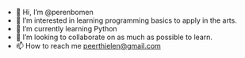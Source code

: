 - 👋 Hi, I’m @perenbomen
- 👀 I’m interested in learning programming basics to apply in the arts. 
- 🌱 I’m currently learning Python
- 💞️ I’m looking to collaborate on as much as possible to learn. 
- 📫 How to reach me peerthielen@gmail.com

<!---
perenbomen/perenbomen is a ✨ special ✨ repository because its `README.md` (this file) appears on your GitHub profile.
You can click the Preview link to take a look at your changes.
--->
